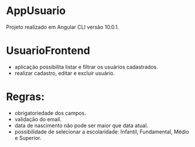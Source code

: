 # AppUsuario
Projeto realizado em Angular CLI versão 10.0.1.

# UsuarioFrontend
- aplicação possibilita listar e filtrar os usuários cadastrados.
- realizar cadastro, editar e excluir usuário.

# Regras:
- obrigatoriedade dos campos.
- validação do email.
- data de nascimento não pode ser maior que data atual.
- possibilidade de selecionar a escolaridade: Infantil, Fundamental, Médio e Superior.
